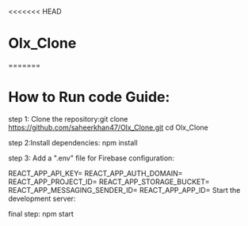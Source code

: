 <<<<<<< HEAD
# Olx_Clone
=======
# How to Run code Guide:
step 1: Clone the repository:git clone https://github.com/saheerkhan47/Olx_Clone.git
cd Olx_Clone

step 2:Install dependencies:
npm install

step 3: Add a ".env" file for Firebase configuration:

REACT_APP_API_KEY=<your-api-key>
REACT_APP_AUTH_DOMAIN=<your-auth-domain>
REACT_APP_PROJECT_ID=<your-project-id>
REACT_APP_STORAGE_BUCKET=<your-storage-bucket>
REACT_APP_MESSAGING_SENDER_ID=<your-messaging-sender-id>
REACT_APP_APP_ID=<your-app-id>
Start the development server:

final step: npm start






